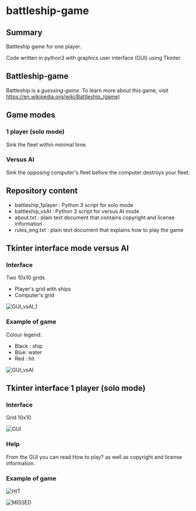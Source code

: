 # battleship-game

## Summary

Battleship game for one player.

Code written in python3 with graphics user interface (GUI) using Tkinter.


## Battleship-game

Battleship is a *guessing-game*. 
To learn more about this game, visit https://en.wikipedia.org/wiki/Battleship_(game)

## Game modes

### 1 player (solo mode)
Sink the fleet within minimal time.

### Versus AI
Sink the opposing computer's fleet before the computer destroys your fleet. 

## Repository content
* battleship_1player : Python 3 script for solo mode
* battleship_vsAI : Python 3 script for versus AI mode
* about.txt : plain text document that contains copyright and license information
* rules_eng.txt : plain text document that explains how to play the game


## Tkinter interface mode versus AI

### Interface

Two 10x10 grids

* Player's grid with ships
* Computer's grid

![GUI_vsAI_1](https://user-images.githubusercontent.com/82372483/133804656-fd3cd725-fc82-499e-aad9-f7f459399ced.png)

### Example of game
Colour legend:
* Black : ship
* Blue: water
* Red : hit


![GUI_vsAI](https://user-images.githubusercontent.com/82372483/133804628-12d3bd5d-0626-4702-9e2f-016ba2b5bbfc.png)


## Tkinter interface 1 player (solo mode)

### Interface

Grid 10x10

![GUI](https://user-images.githubusercontent.com/82372483/133255011-8ea2deb0-447d-4592-9728-5ae7cca059d6.png)

### Help

From the GUI you can read How to play? as well as copyright and license information.

### Example of game

![HIT](https://user-images.githubusercontent.com/82372483/133255342-d2e955d2-c1fa-4e08-bc0e-8686fc128bf9.png)

![MISSED](https://user-images.githubusercontent.com/82372483/133255348-8167a46c-b594-4c26-9001-09765296f35f.png)


